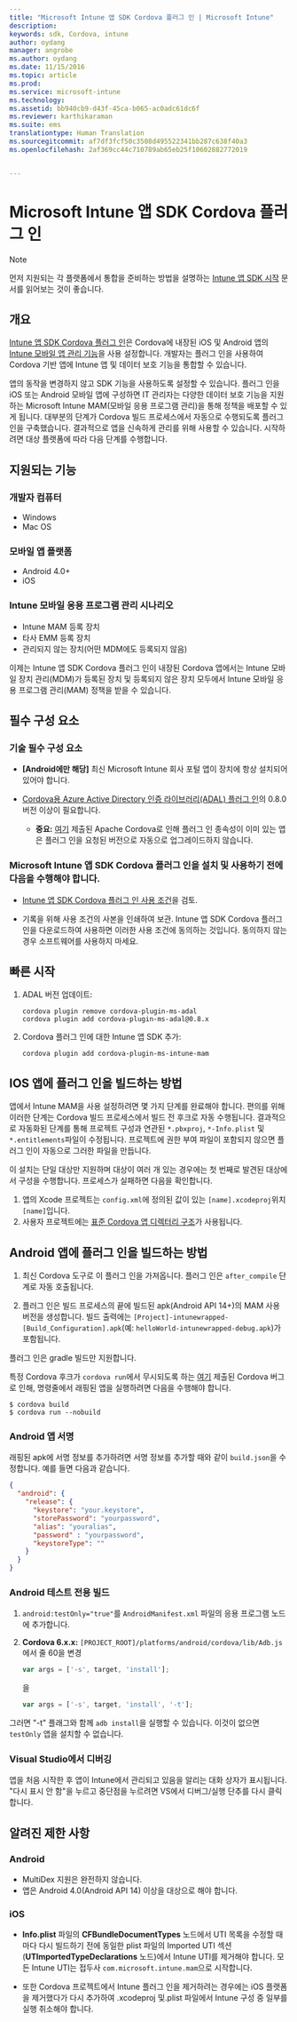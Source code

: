 ```yaml
---
title: "Microsoft Intune 앱 SDK Cordova 플러그 인 | Microsoft Intune"
description: 
keywords: sdk, Cordova, intune
author: oydang
manager: angrobe
ms.author: oydang
ms.date: 11/15/2016
ms.topic: article
ms.prod: 
ms.service: microsoft-intune
ms.technology: 
ms.assetid: bb940cb9-d43f-45ca-b065-ac0adc61dc6f
ms.reviewer: karthikaraman
ms.suite: ems
translationtype: Human Translation
ms.sourcegitcommit: af7df3fcf50c3508d495522341bb287c638f40a3
ms.openlocfilehash: 2af369cc44c710789ab65eb25f10602882772019


---
```

# ﻿<a name="microsoft-intune-app-sdk-cordova-plugin"></a>Microsoft Intune 앱 SDK Cordova 플러그 인

> [!NOTE]
> 먼저 지원되는 각 플랫폼에서 통합을 준비하는 방법을 설명하는 [Intune 앱 SDK 시작](intune-app-sdk-get-started.md) 문서를 읽어보는 것이 좋습니다.


## <a name="overview"></a>개요

[Intune 앱 SDK Cordova 플러그 인](https://github.com/msintuneappsdk/cordova-plugin-ms-intune-mam)은 Cordova에 내장된 iOS 및 Android 앱의 [Intune 모바일 앱 관리 기능](/intune/deploy-use/protect-app-data-using-mobile-app-management-policies-with-microsoft-intune)을 사용 설정합니다. 개발자는 플러그 인을 사용하여 Cordova 기반 앱에 Intune 앱 및 데이터 보호 기능을 통합할 수 있습니다.

앱의 동작을 변경하지 않고 SDK 기능을 사용하도록 설정할 수 있습니다. 플러그 인을 iOS 또는 Android 모바일 앱에 구성하면 IT 관리자는 다양한 데이터 보호 기능을 지원하는 Microsoft Intune MAM(모바일 응용 프로그램 관리)을 통해 정책을 배포할 수 있게 됩니다. 대부분의 단계가 Cordova 빌드 프로세스에서 자동으로 수행되도록 플러그 인을 구축했습니다. 결과적으로 앱을 신속하게 관리를 위해 사용할 수 있습니다. 시작하려면 대상 플랫폼에 따라 다음 단계를 수행합니다.




## <a name="whats-supported"></a>지원되는 기능

### <a name="developer-machines"></a>개발자 컴퓨터
* Windows
* Mac OS


### <a name="mobile-app-platforms"></a>모바일 앱 플랫폼
* Android 4.0+
* iOS

### <a name="intune-mobile-application-management-scenarios"></a>Intune 모바일 응용 프로그램 관리 시나리오

* Intune MAM 등록 장치
* 타사 EMM 등록 장치
* 관리되지 않는 장치(어떤 MDM에도 등록되지 않음)

이제는 Intune 앱 SDK Cordova 플러그 인이 내장된 Cordova 앱에서는 Intune 모바일 장치 관리(MDM)가 등록된 장치 및 등록되지 않은 장치 모두에서 Intune 모바일 응용 프로그램 관리(MAM) 정책을 받을 수 있습니다.



## <a name="prerequisites"></a>필수 구성 요소

### <a name="technical-prerequisites"></a>기술 필수 구성 요소

* **[Android에만 해당]** 최신 Microsoft Intune 회사 포털 앱이 장치에 항상 설치되어 있어야 합니다.


* [Cordova용 Azure Active Directory 인증 라이브러리(ADAL) 플러그 인](https://github.com/AzureAD/azure-activedirectory-library-for-cordova)의 0.8.0 버전 이상이 필요합니다.
  * **중요:** [여기](https://issues.apache.org/jira/browse/CB-6227?jql=text%20~%20%22plugin%20dependency%22) 제출된 Apache Cordova로 인해 플러그 인 종속성이 이미 있는 앱은 플러그 인을 요청된 버전으로 자동으로 업그레이드하지 않습니다.


### <a name="before-you-install-and-use-microsoft-intune-app-sdk-cordova-plugin-you-must"></a>Microsoft Intune 앱 SDK Cordova 플러그 인을 설치 및 사용하기 전에 다음을 수행**해야** 합니다.

* [Intune 앱 SDK Cordova 플러그 인 사용 조건](https://github.com/msintuneappsdk/cordova-plugin-ms-intune-mam/blob/master/Intune_App_SDK_Cordova_plugin_RTM_license.pdf)을 검토.

* 기록을 위해 사용 조건의 사본을 인쇄하여 보관. Intune 앱 SDK Cordova 플러그 인을 다운로드하여 사용하면 이러한 사용 조건에 동의하는 것입니다.  동의하지 않는 경우 소프트웨어를 사용하지 마세요.


## <a name="quick-start"></a>빠른 시작

1. ADAL 버전 업데이트:

    ```
    cordova plugin remove cordova-plugin-ms-adal
    cordova plugin add cordova-plugin-ms-adal@0.8.x
    ```

2. Cordova 플러그 인에 대한 Intune 앱 SDK 추가:

    ```
    cordova plugin add cordova-plugin-ms-intune-mam
    ```

## <a name="how-to-build-the-plugin-into-your-ios-app"></a>IOS 앱에 플러그 인을 빌드하는 방법

앱에서 Intune MAM을 사용 설정하려면 몇 가지 단계를 완료해야 합니다. 편의를 위해 이러한 단계는 Cordova 빌드 프로세스에서 빌드 전 후크로 자동 수행됩니다. 결과적으로 자동화된 단계를 통해 프로젝트 구성과 연관된 `*.pbxproj`, `*-Info.plist` 및 `*.entitlements`파일이 수정됩니다. 프로젝트에 권한 부여 파일이 포함되지 않으면 플러그 인이 자동으로 그러한 파일을 만듭니다.

이 설치는 단일 대상만 지원하며 대상이 여러 개 있는 경우에는 첫 번째로 발견된 대상에서 구성을 수행합니다. 프로세스가 실패하면 다음을 확인합니다.

1. 앱의 Xcode 프로젝트는 `config.xml`에 정의된 값이 있는 `[name].xcodeproj`위치`[name]`입니다.
2. 사용자 프로젝트에는 [표준 Cordova 앱 디렉터리 구조](https://cordova.apache.org/docs/en/latest/reference/cordova-cli/index.html#directory-structure)가 사용됩니다.

## <a name="how-to-build-the-plugin-into-your-android-app"></a>Android 앱에 플러그 인을 빌드하는 방법

1. 최신 Cordova 도구로 이 플러그 인을 가져옵니다. 플러그 인은 `after_compile` 단계로 자동 호출됩니다.

2. 플러그 인은 빌드 프로세스의 끝에 빌드된 apk(Android API 14+)의 MAM 사용 버전을 생성합니다. 빌드 출력에는 `[Project]-intunewrapped-[Build_Configuration].apk`(예: `helloWorld-intunewrapped-debug.apk`)가 포함됩니다.

플러그 인은 gradle 빌드만 지원합니다.

특정 Cordova 후크가 `cordova run`에서 무시되도록 하는 [여기](https://issues.apache.org/jira/browse/CB-9434) 제출된 Cordova 버그로 인해, 명령줄에서 래핑된 앱을 실행하려면 다음을 수행해야 합니다.

```
$ cordova build
$ cordova run --nobuild
```


### <a name="signing-your-android-app"></a>Android 앱 서명
래핑된 apk에 서명 정보를 추가하려면 서명 정보를 추가할 때와 같이 `build.json`을 수정합니다. 예를 들면 다음과 같습니다.
```json
{
  "android": {
    "release": {
      "keystore": "your.keystore",
      "storePassword": "yourpassword",
      "alias": "youralias",
      "password" : "yourpassword",
      "keystoreType": ""
    }
  }
}
```

### <a name="build-for-android-test-only"></a>Android 테스트 전용 빌드

1. `android:testOnly="true"`를 `AndroidManifest.xml` 파일의 응용 프로그램 노드에 추가합니다.


2. **Cordova 6.x.x:** `[PROJECT_ROOT]/platforms/android/cordova/lib/Adb.js`에서 줄 60을 변경

    ```javascript
    var args = ['-s', target, 'install'];
    ```
    을
    ```javascript
    var args = ['-s', target, 'install', '-t'];
    ```

그러면 "-t" 플래그와 함께 `adb install`을 실행할 수 있습니다. 이것이 없으면 `testOnly` 앱을 설치할 수 없습니다.

### <a name="debugging-from-visual-studio"></a>Visual Studio에서 디버깅
앱을 처음 시작한 후 앱이 Intune에서 관리되고 있음을 알리는 대화 상자가 표시됩니다. "다시 표시 안 함"을 누르고 중단점을 누르려면 VS에서 디버그/실행 단추를 다시 클릭합니다.

## <a name="known-limitations"></a>알려진 제한 사항
### <a name="android"></a>Android
* MultiDex 지원은 완전하지 않습니다.
* 앱은 Android 4.0(Android API 14) 이상을 대상으로 해야 합니다.

### <a name="ios"></a>iOS
* **Info.plist** 파일의 **CFBundleDocumentTypes** 노드에서 UTI 목록을 수정할 때마다 다시 빌드하기 전에 동일한 plist 파일의 Imported UTI 섹션(**UTImportedTypeDeclarations** 노드)에서 Intune UTI를 제거해야 합니다. 모든 Intune UTI는 접두사 `com.microsoft.intune.mam`으로 시작합니다.

* 또한 Cordova 프로젝트에서 Intune 플러그 인을 제거하려는 경우에는 iOS 플랫폼을 제거했다가 다시 추가하여 .xcodeproj 및.plist 파일에서 Intune 구성 중 일부를 실행 취소해야 합니다.



<!--HONumber=Nov16_HO4-->


